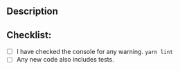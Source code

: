 
## Description
<!--- More detailed explanatory text, if necessary -->

## Checklist:
<!--- Go over all the following points, and put an `x` in all the boxes that apply. -->
<!--- If you're unsure about any of these, don't hesitate to ask. We're here to help! -->
- [ ] I have checked the console for any warning. `yarn lint`
- [ ] Any new code also includes tests. 

<!--- If you use an issue tracker, put references to them at the bottom,
like this:

Resolves: #123
See also: #456, #789
-->

